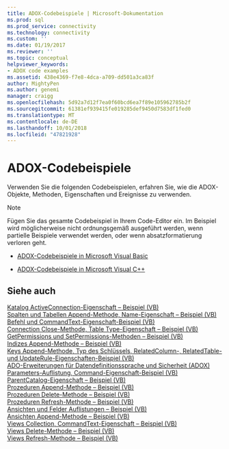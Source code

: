 ```yaml
---
title: ADOX-Codebeispiele | Microsoft-Dokumentation
ms.prod: sql
ms.prod_service: connectivity
ms.technology: connectivity
ms.custom: ''
ms.date: 01/19/2017
ms.reviewer: ''
ms.topic: conceptual
helpviewer_keywords:
- ADOX code examples
ms.assetid: 438e4369-f7e8-4dca-a709-dd501a3ca83f
author: MightyPen
ms.author: genemi
manager: craigg
ms.openlocfilehash: 5d92a7d12f7ea0f60bcd6ea7f89e105962785b2f
ms.sourcegitcommit: 61381ef939415fe019285def9450d7583df1fed0
ms.translationtype: MT
ms.contentlocale: de-DE
ms.lasthandoff: 10/01/2018
ms.locfileid: "47821928"
---
```

# <a name="adox-code-examples"></a>ADOX-Codebeispiele
Verwenden Sie die folgenden Codebeispielen, erfahren Sie, wie die ADOX-Objekte, Methoden, Eigenschaften und Ereignisse zu verwenden.  
  
> [!NOTE]
>  Fügen Sie das gesamte Codebeispiel in Ihrem Code-Editor ein. Im Beispiel wird möglicherweise nicht ordnungsgemäß ausgeführt werden, wenn partielle Beispiele verwendet werden, oder wenn absatzformatierung verloren geht.  
  
-   [ADOX-Codebeispiele in Microsoft Visual Basic](../../../ado/reference/adox-api/adox-code-examples-in-microsoft-visual-basic.md)  
  
-   [ADOX-Codebeispiele in Microsoft Visual C++](../../../ado/reference/adox-api/adox-code-examples-in-microsoft-visual-c.md)  
  
## <a name="see-also"></a>Siehe auch  
 [Katalog ActiveConnection-Eigenschaft – Beispiel (VB)](../../../ado/reference/adox-api/catalog-activeconnection-property-example-vb.md)   
 [Spalten und Tabellen Append-Methode, Name-Eigenschaft – Beispiel (VB)](../../../ado/reference/adox-api/columns-and-tables-append-methods-name-property-example-vb.md)   
 [Befehl und CommandText-Eigenschaft-Beispiel (VB)](../../../ado/reference/adox-api/command-and-commandtext-properties-example-vb.md)   
 [Connection Close-Methode, Table Type-Eigenschaft – Beispiel (VB)](../../../ado/reference/adox-api/connection-close-method-table-type-property-example-vb.md)   
 [GetPermissions und SetPermissions-Methoden – Beispiel (VB)](../../../ado/reference/adox-api/getpermissions-and-setpermissions-methods-example-vb.md)   
 [Indizes Append-Methode – Beispiel (VB)](../../../ado/reference/adox-api/indexes-append-method-example-vb.md)   
 [Keys Append-Methode, Typ des Schlüssels, RelatedColumn-, RelatedTable- und UpdateRule-Eigenschaften-Beispiel (VB)](../../../ado/reference/adox-api/keys-append-method-key-type-relatedcolumn-relatedtable-example-vb.md)   
 [ADO-Erweiterungen für Datendefinitionssprache und Sicherheit (ADOX)](../../../ado/guide/extensions/ado-extensions-for-data-definition-language-and-security-adox.md)   
 [Parameters-Auflistung, Command-Eigenschaft-Beispiel (VB)](../../../ado/reference/adox-api/parameters-collection-command-property-example-vb.md)   
 [ParentCatalog-Eigenschaft – Beispiel (VB)](../../../ado/reference/adox-api/parentcatalog-property-example-vb.md)   
 [Prozeduren Append-Methode – Beispiel (VB)](../../../ado/reference/adox-api/procedures-append-method-example-vb.md)   
 [Prozeduren Delete-Methode – Beispiel (VB)](../../../ado/reference/adox-api/procedures-delete-method-example-vb.md)   
 [Prozeduren Refresh-Methode – Beispiel (VB)](../../../ado/reference/adox-api/procedures-refresh-method-example-vb.md)   
 [Ansichten und Felder Auflistungen – Beispiel (VB)](../../../ado/reference/adox-api/views-and-fields-collections-example-vb.md)   
 [Ansichten Append-Methode – Beispiel (VB)](../../../ado/reference/adox-api/views-append-method-example-vb.md)   
 [Views Collection, CommandText-Eigenschaft – Beispiel (VB)](../../../ado/reference/adox-api/views-collection-commandtext-property-example-vb.md)   
 [Views Delete-Methode – Beispiel (VB)](../../../ado/reference/adox-api/views-delete-method-example-vb.md)   
 [Views Refresh-Methode – Beispiel (VB)](../../../ado/reference/adox-api/views-refresh-method-example-vb.md)
